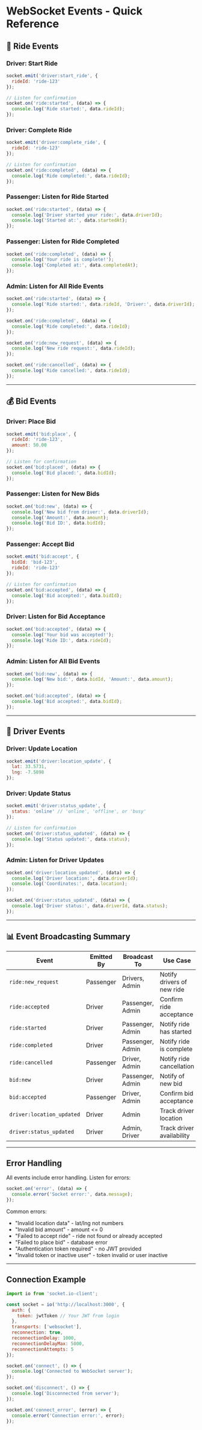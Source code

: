 # WebSocket Events - Quick Reference

## 🚗 Ride Events

### Driver: Start Ride
```javascript
socket.emit('driver:start_ride', {
  rideId: 'ride-123'
});

// Listen for confirmation
socket.on('ride:started', (data) => {
  console.log('Ride started:', data.rideId);
});
```

### Driver: Complete Ride
```javascript
socket.emit('driver:complete_ride', {
  rideId: 'ride-123'
});

// Listen for confirmation
socket.on('ride:completed', (data) => {
  console.log('Ride completed:', data.rideId);
});
```

### Passenger: Listen for Ride Started
```javascript
socket.on('ride:started', (data) => {
  console.log('Driver started your ride:', data.driverId);
  console.log('Started at:', data.startedAt);
});
```

### Passenger: Listen for Ride Completed
```javascript
socket.on('ride:completed', (data) => {
  console.log('Your ride is complete!');
  console.log('Completed at:', data.completedAt);
});
```

### Admin: Listen for All Ride Events
```javascript
socket.on('ride:started', (data) => {
  console.log('Ride started:', data.rideId, 'Driver:', data.driverId);
});

socket.on('ride:completed', (data) => {
  console.log('Ride completed:', data.rideId);
});

socket.on('ride:new_request', (data) => {
  console.log('New ride request:', data.rideId);
});

socket.on('ride:cancelled', (data) => {
  console.log('Ride cancelled:', data.rideId);
});
```

---

## 💰 Bid Events

### Driver: Place Bid
```javascript
socket.emit('bid:place', {
  rideId: 'ride-123',
  amount: 50.00
});

// Listen for confirmation
socket.on('bid:placed', (data) => {
  console.log('Bid placed:', data.bidId);
});
```

### Passenger: Listen for New Bids
```javascript
socket.on('bid:new', (data) => {
  console.log('New bid from driver:', data.driverId);
  console.log('Amount:', data.amount);
  console.log('Bid ID:', data.bidId);
});
```

### Passenger: Accept Bid
```javascript
socket.emit('bid:accept', {
  bidId: 'bid-123',
  rideId: 'ride-123'
});

// Listen for confirmation
socket.on('bid:accepted', (data) => {
  console.log('Bid accepted:', data.bidId);
});
```

### Driver: Listen for Bid Acceptance
```javascript
socket.on('bid:accepted', (data) => {
  console.log('Your bid was accepted!');
  console.log('Ride ID:', data.rideId);
});
```

### Admin: Listen for All Bid Events
```javascript
socket.on('bid:new', (data) => {
  console.log('New bid:', data.bidId, 'Amount:', data.amount);
});

socket.on('bid:accepted', (data) => {
  console.log('Bid accepted:', data.bidId);
});
```

---

## 🚙 Driver Events

### Driver: Update Location
```javascript
socket.emit('driver:location_update', {
  lat: 33.5731,
  lng: -7.5898
});
```

### Driver: Update Status
```javascript
socket.emit('driver:status_update', {
  status: 'online' // 'online', 'offline', or 'busy'
});

// Listen for confirmation
socket.on('driver:status_updated', (data) => {
  console.log('Status updated:', data.status);
});
```

### Admin: Listen for Driver Updates
```javascript
socket.on('driver:location_updated', (data) => {
  console.log('Driver location:', data.driverId);
  console.log('Coordinates:', data.location);
});

socket.on('driver:status_updated', (data) => {
  console.log('Driver status:', data.driverId, data.status);
});
```

---

## 📊 Event Broadcasting Summary

| Event | Emitted By | Broadcast To | Use Case |
|-------|-----------|--------------|----------|
| `ride:new_request` | Passenger | Drivers, Admin | Notify drivers of new ride |
| `ride:accepted` | Driver | Passenger, Admin | Confirm ride acceptance |
| `ride:started` | Driver | Passenger, Admin | Notify ride has started |
| `ride:completed` | Driver | Passenger, Admin | Notify ride is complete |
| `ride:cancelled` | Passenger | Driver, Admin | Notify ride cancellation |
| `bid:new` | Driver | Passenger, Admin | Notify of new bid |
| `bid:accepted` | Passenger | Driver, Admin | Confirm bid acceptance |
| `driver:location_updated` | Driver | Admin | Track driver location |
| `driver:status_updated` | Driver | Admin, Driver | Track driver availability |

---

## Error Handling

All events include error handling. Listen for errors:

```javascript
socket.on('error', (data) => {
  console.error('Socket error:', data.message);
});
```

Common errors:
- "Invalid location data" - lat/lng not numbers
- "Invalid bid amount" - amount <= 0
- "Failed to accept ride" - ride not found or already accepted
- "Failed to place bid" - database error
- "Authentication token required" - no JWT provided
- "Invalid token or inactive user" - token invalid or user inactive

---

## Connection Example

```javascript
import io from 'socket.io-client';

const socket = io('http://localhost:3000', {
  auth: {
    token: jwtToken // Your JWT from login
  },
  transports: ['websocket'],
  reconnection: true,
  reconnectionDelay: 1000,
  reconnectionDelayMax: 5000,
  reconnectionAttempts: 5
});

socket.on('connect', () => {
  console.log('Connected to WebSocket server');
});

socket.on('disconnect', () => {
  console.log('Disconnected from server');
});

socket.on('connect_error', (error) => {
  console.error('Connection error:', error);
});
```

